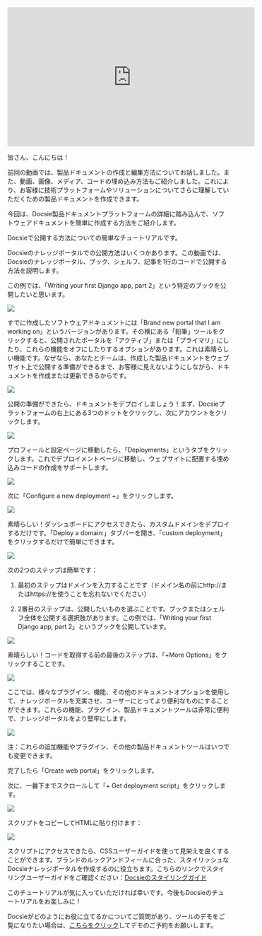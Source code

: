 <iframe width="560" height="315" src="https://www.youtube.com/embed/jeJ0yJn5R4c" title="YouTube video player" frameborder="0" allow="accelerometer; autoplay; clipboard-write; encrypted-media; gyroscope; picture-in-picture" allowfullscreen></iframe>

皆さん、こんにちは！

前回の動画では、製品ドキュメントの作成と編集方法についてお話しました。また、動画、画像、メディア、コードの埋め込み方法もご紹介しました。これにより、お客様に技術プラットフォームやソリューションについてさらに理解していただくための製品ドキュメントを作成できます。

今回は、Docsie製品ドキュメントプラットフォームの詳細に踏み込んで、ソフトウェアドキュメントを簡単に作成する方法をご紹介します。

Docsieで公開する方法についての簡単なチュートリアルです。

Docsieのナレッジポータルでの公開方法はいくつかあります。この動画では、Docsieのナレッジポータル、ブック、シェルフ、記事を1行のコードで公開する方法を説明します。

この例では、「Writing your first Django app, part 2」という特定のブックを公開したいと思います。

![](https://cdn.docsie.io/workspace_WxPJSQ5gsES8Bzjxy/doc_ydgtE07E6Rp4AMmKv/file_vghRPvDGV9FcXW5sq/boo_IPAeUSAJvs2JsOCoT/8baf35b2-88ce-eb21-1eca-e13454c076beimage.png)

すでに作成したソフトウェアドキュメントには「Brand new portal that I am working on」というバージョンがあります。その横にある「鉛筆」ツールをクリックすると、公開されたポータルを「アクティブ」または「プライマリ」にしたり、これらの機能をオフにしたりするオプションがあります。これは素晴らしい機能です。なぜなら、あなたとチームは、作成した製品ドキュメントをウェブサイト上で公開する準備ができるまで、お客様に見えないようにしながら、ドキュメントを作成または更新できるからです。

![](https://cdn.docsie.io/workspace_WxPJSQ5gsES8Bzjxy/doc_ydgtE07E6Rp4AMmKv/file_Wpue5g2itHdkeHQWH/boo_IPAeUSAJvs2JsOCoT/e1957632-a49c-efea-8206-7ea31886a8dcimage.png)

公開の準備ができたら、ドキュメントをデプロイしましょう！まず、Docsieプラットフォームの右上にある3つのドットをクリックし、次にアカウントをクリックします。

![](https://cdn.docsie.io/workspace_WxPJSQ5gsES8Bzjxy/doc_ydgtE07E6Rp4AMmKv/file_Vyh10Vht9p5HgACri/boo_IPAeUSAJvs2JsOCoT/cc784b29-8edd-ade4-807c-cb6a30b61998image.png)

プロフィールと設定ページに移動したら、「Deployments」というタブをクリックします。これでデプロイメントページに移動し、ウェブサイトに配置する埋め込みコードの作成をサポートします。

![](https://cdn.docsie.io/workspace_WxPJSQ5gsES8Bzjxy/doc_ydgtE07E6Rp4AMmKv/file_FOdT3hJo8ygjq6lYH/boo_IPAeUSAJvs2JsOCoT/ed142930-2a7b-b56c-0ccf-3183c6191179image.png)

次に「Configure a new deployment +」をクリックします。

![](https://cdn.docsie.io/workspace_WxPJSQ5gsES8Bzjxy/doc_ydgtE07E6Rp4AMmKv/file_vbyck51UPHrWOVomu/boo_IPAeUSAJvs2JsOCoT/c3affc72-9cdd-b8ee-4c51-5798f54e5688image.png)

素晴らしい！ダッシュボードにアクセスできたら、カスタムドメインをデプロイするだけです。「Deploy a domain:」タブバーを開き、「custom deployment」をクリックするだけで簡単にできます。

![](https://cdn.docsie.io/workspace_WxPJSQ5gsES8Bzjxy/doc_ydgtE07E6Rp4AMmKv/file_Xlx7uCVpKiy3TJbaI/boo_IPAeUSAJvs2JsOCoT/30f5281a-702a-9bd4-a926-9440f1aaef22image.png)

次の2つのステップは簡単です：

1. 最初のステップはドメインを入力することです（ドメイン名の前にhttp://またはhttps://を使うことを忘れないでください）

2. 2番目のステップは、公開したいものを選ぶことです。ブックまたはシェルフ全体を公開する選択肢があります。この例では、「Writing your first Django app, part 2」というブックを公開しています。

![](https://cdn.docsie.io/workspace_WxPJSQ5gsES8Bzjxy/doc_ydgtE07E6Rp4AMmKv/file_Tac6kZ9pjFovGo8Ut/boo_IPAeUSAJvs2JsOCoT/2d5ad6d7-27fc-c487-f6bc-b97d7f1be44aimage.png)

素晴らしい！コードを取得する前の最後のステップは、「+More Options」をクリックすることです。

![](https://cdn.docsie.io/workspace_WxPJSQ5gsES8Bzjxy/doc_ydgtE07E6Rp4AMmKv/file_OrYP2ugvhlurWxfbJ/boo_IPAeUSAJvs2JsOCoT/390a98c1-f554-9ae3-7e09-8faed42d93a2image.png)

ここでは、様々なプラグイン、機能、その他のドキュメントオプションを使用して、ナレッジポータルを充実させ、ユーザーにとってより便利なものにすることができます。これらの機能、プラグイン、製品ドキュメントツールは非常に便利で、ナレッジポータルをより堅牢にします。

![](https://cdn.docsie.io/workspace_WxPJSQ5gsES8Bzjxy/doc_ydgtE07E6Rp4AMmKv/file_Wy76iK9zPT84NoPdu/boo_IPAeUSAJvs2JsOCoT/ed41417e-41dc-cffc-161a-4ffa182d3796image.png)

注：これらの追加機能やプラグイン、その他の製品ドキュメントツールはいつでも変更できます。

完了したら「Create web portal」をクリックします。

次に、一番下までスクロールして「+ Get deployment script」をクリックします。

![](https://cdn.docsie.io/workspace_WxPJSQ5gsES8Bzjxy/doc_ydgtE07E6Rp4AMmKv/file_Lv7JtNkP26EPzxBTw/boo_IPAeUSAJvs2JsOCoT/6196219b-ddb3-55b8-d15f-3b08276ebbc2image.png)

スクリプトをコピーしてHTMLに貼り付けます：

![](https://cdn.docsie.io/workspace_WxPJSQ5gsES8Bzjxy/doc_ydgtE07E6Rp4AMmKv/file_C7q3zLB0gXrf4HObS/boo_IPAeUSAJvs2JsOCoT/550abafc-23f2-e1f3-138a-7435eca30e4fimage.png)

スクリプトにアクセスできたら、CSSユーザーガイドを使って見栄えを良くすることができます。ブランドのルックアンドフィールに合った、スタイリッシュなDocsieナレッジポータルを作成するのに役立ちます。こちらのリンクでスタイリングユーザーガイドをご確認ください：[Docsieのスタイリングガイド](https://help.docsie.io/?doc=/publish-documentation-portal/docsie-styling-guide/base-style/)

このチュートリアルが気に入っていただければ幸いです。今後もDocsieのチュートリアルをお楽しみに！

Docsieがどのようにお役に立てるかについてご質問があり、ツールのデモをご覧になりたい場合は、[こちらをクリック](https://www.docsie.io/demo/)してデモのご予約をお願いします。